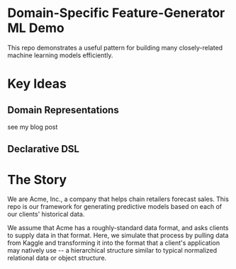 # Domain-Specific Feature-Generator ML Demo

This repo demonstrates a useful pattern for building many
closely-related machine learning models efficiently.

# Key Ideas

## Domain Representations

see my blog post

## Declarative DSL

## 

# The Story

We are Acme, Inc., a company that helps chain retailers forecast
sales. This repo is our framework for generating predictive models
based on each of our clients' historical data. 

We assume that Acme has a roughly-standard data format, and asks
clients to supply data in that format. Here, we simulate that
process by pulling data from Kaggle and transforming it into 
the format that a client's application may natively use -- a 
hierarchical structure similar to typical normalized relational
data or object structure.


